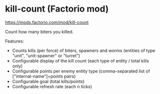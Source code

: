 # kill-count (Factorio mod)
https://mods.factorio.com/mod/kill-count

Count how many biters you killed.

Features:
- Counts kills (per force) of biters, spawners and worms (entities of type "unit", "unit-spawner" or "turret")
- Configurable display of the kill count (each type of entity / total kills only)
- Configurable points per enemy entity type (comma-separated list of ["internal-name"]=points pairs)
- Configurable goal (total kills/points)
- Configurable refresh rate (each n ticks)
